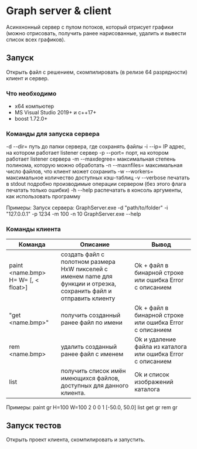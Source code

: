 # Graph server &amp; client

Асинхнонный сервер с пулом потоков, который отрисует графики (можно отрисовать, получить ранее нарисованные, удалить и вывести список всех графиков).


## Запуск
Открыть файл с решением, скомпилировать (в релизе 64 разрядности) клиент и сервер.

### Что необходимо

- x64 компьютер
- MS Visual Studio 2019+ и с++17+
- boost 1.72.0+

### Команды для запуска сервера
  
-d --dir=<path>  путь до папки сервера, где сохранять файлы
-i --ip=<IP>   IP адрес, на котором работает listener сервер
-p --port=<uint>  порт, на котором работает listener сервера
-m --maxdegree=<uint>  максимальная степень полинома, которую можно обработать
-n --maxnfiles=<uint>  максимальная число файлов, что клиент может сохранить
-w --workers=<uint>  максимальное количество доступных кэш-таблиц
-v --verbose  печатать в stdout подробно производимые операции сервером 
(без этого флага печатать только ошибки)
-h --help  распечатать в консоль аргументы, как использовать программу


Примеры:
Запуск сервера:
GraphServer.exe -d &quot;path/to/folder&quot; -i &quot;127.0.0.1&quot; -p 1234 -m 100 -n 10 
GraphServer.exe --help

### Команды клиента

| Команда | Описание | Вывод |
| --- | --- | --- |
| paint   <name.bmp>  H=<uint> W=<uint>   <function>   [<float>, < float>] | создать файл c полотном размера HxW пикселей с именем name для функции и отрезка, сохранить файл и отправить клиенту | Ok + файл в бинарной строке или ошибка Error с описанием |
| "get <name.bmp>"  | получить созданный ранее файл по имени | Ok + файл в бинарной строке или ошибка Error с описанием |
| rem <name.bmp> | удалить созданный ранее файл с именем | Ok и удаление файла из каталога или ошибка Error с описанием
| list | получить список имён имеющихся файлов, доступных для данного клиента.  | Ok и список изображений каталога |

Примеры:
paint gr H=100 W=100 2 0 0 1 [-50.0, 50.0]
list
get gr
rem gr

## Запуск тестов

Открыть проект клиента, скомпилировать и запустить.
